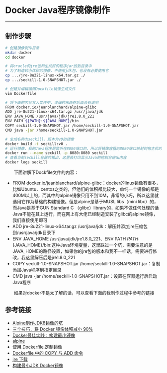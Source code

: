 # Docker Java程序镜像制作
***
## 制作步骤
```bash
# 创建镜像制作目录
mkdir docker
cd docker

# 将oracle的jre包和生成好的程序jar放到目录中
# 为了制造较小体积的镜像，不使用jdk包，也没有必要使用它
cp .../jre-8u221-linux-x64.tar.gz ./
cp .../seckill-1.0-SNAPSHOT.jar ./

# 创建并编辑编辑Dockfile镜像生成文件
vim Dockerfile

# 将下面的内容写入文件中，详细的东西在后面会有说明
FROM docker.io/jeanblanchard/alpine-glibc
ADD jre-8u221-linux-x64.tar.gz /usr/java/jdk
ENV JAVA_HOME /usr/java/jdk/jre1.8.0_221
ENV PATH ${PATH}:${JAVA_HOME}/bin
COPY seckill-1.0-SNAPSHOT.jar /home/seckill-1.0-SNAPSHOT.jar
CMD java -jar /home/seckill-1.0-SNAPSHOT.jar

# 生成名称为seckill，版本为v0的镜像
docker build -t seckill:v0 .
# 运行镜像，我的Java程序是监听在8080端口的，所以将镜像容器的8080端口映射到宿主机的8080，并命名容器的名称为seckill
docker run --name seckill -p 8080:8080 seckill
# 查看当前seckill容器的输出，这里会打印显示Java的控制台输出内容
docker logs seckill
```

&ensp;&ensp;&ensp;&ensp;下面讲解下Dockfile文件的内容：

- FROM docker.io/jeanblanchard/alpine-glibc：docker的linux镜像有很多，比如Ubuntu、centos之类的，但他们的体积都比较大，单纯一个镜像的都是400M以上的，而其中的alpine镜像只用不到10M，非常的小巧，所以这里就选用它作为基础的构建镜像。但是alpine是基于MUSL libs（mini libc）的，而Java是基于GUN Standard C （glibc）library的，如果不做任何处理的话Java不能在其上运行，而在网上有大佬已经制造安装了glibc的alpine镜像，我们直接使用即可
- ADD jre-8u221-linux-x64.tar.gz /usr/java/jdk：解压并添加jre压缩包到/usr/java/jdk目录下
- ENV JAVA_HOME /usr/java/jdk/jre1.8.0_221、ENV PATH ${PATH}:${JAVA_HOME}/bin:这种Java环境变量，这里踩过一个坑，需要注意的是JAVA_HOME的路径设置，如果你的jre包的版本和我不一样话，需要进行修改，我这里解压后是jre1.8.0_221
- COPY seckill-1.0-SNAPSHOT.jar /home/seckill-1.0-SNAPSHOT.jar：复制添加Java程序到指定目录
- CMD java -jar /home/seckill-1.0-SNAPSHOT.jar：设置在容器运行后启动Java程序

&ensp;&ensp;&ensp;&ensp;如果对docker不是太了解的话，可以查看下面的我制作过程中参考的链接

## 参考链接
- [Alpine制作JDK8镜像的坑](https://blog.csdn.net/Dannyvon/article/details/80092834)
- [三个技巧，将 Docker 镜像体积减小 90%](https://www.infoq.cn/article/3-simple-tricks-for-smaller-docker-images)
- [Docker最佳实践：构建最小镜像](https://zhuanlan.zhihu.com/p/38552260)
- [alpine](https://hub.docker.com/_/alpine/)
- [使用 Dockerfile 定制镜像](https://yeasy.gitbooks.io/docker_practice/image/build.html)
- [Dockerfile 中的 COPY 与 ADD 命令](https://www.cnblogs.com/sparkdev/p/9573248.html)
- [jre 下载](https://www.java.com/en/download/manual.jsp)
- [构建最小JDK Docker镜像](https://blog.csdn.net/AaronSimon/article/details/82711629)